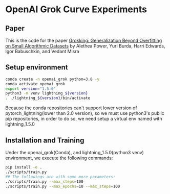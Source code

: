 # OpenAI Grok Curve Experiments

## Paper

This is the code for the paper [Grokking: Generalization Beyond Overfitting on Small Algorithmic Datasets](https://arxiv.org/abs/2201.02177) by Alethea Power, Yuri Burda, Harri Edwards, Igor Babuschkin, and Vedant Misra

## Setup environment

```bash
conda create -n openai_grok python=3.8 -y
conda activate openai_grok
export version="1.5.0"
python3 -m venv lightning_${version}
. ./lightning_${version}/bin/activate

```
Because the conda repositories can't support lower version of pytorch_lightning(lower than 2.0 version), so we must use python3's public pip repositories, in order to do so, we need setup a virtual env  named with lightning_1.5.0

## Installation and Training

Under the openai_grok(Conda), and lightning_1.5.0(python3 venv) environment, we execute the following commands:

```bash
pip install -e .
./scripts/train.py
## The followings are with some more parameters:
./scripts/train.py --max_steps=100
./scripts/train.py --max_epochs=10 --max_steps=100

```
